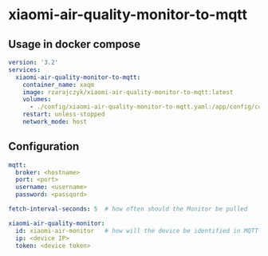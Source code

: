 # xiaomi-air-quality-monitor-to-mqtt

## Usage in docker compose

```yaml
version: '3.2'
services:
  xiaomi-air-quality-monitor-to-mqtt:
    container_name: xaqm
    image: rzarajczyk/xiaomi-air-quality-monitor-to-mqtt:latest
    volumes:
      - ./config/xiaomi-air-quality-monitor-to-mqtt.yaml:/app/config/config.yaml
    restart: unless-stopped
    network_mode: host
```

## Configuration

```yaml
mqtt:
  broker: <hostname>
  port: <port>
  username: <username>
  password: <passqord>

fetch-interval-seconds: 5  # how often should the Monitor be pulled

xiaomi-air-quality-monitor:
  id: xiaomi-air-monitor   # how will the device be identified in MQTT  
  ip: <device IP>
  token: <device token>

```